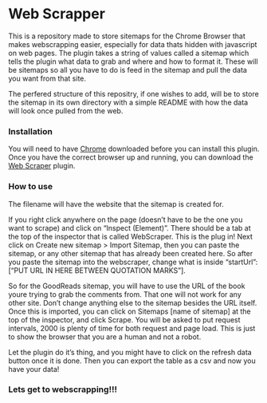 # Web Scrapper

This is a repository made to store sitemaps for the Chrome Browser that makes webscrapping easier, especially for data thats hidden with javascript on web pages. The plugin takes a string of values called a sitemap which tells the plugin what data to grab and where and how to format it. These will be sitemaps so all you have to do is feed in the sitemap and pull the data  you want from that site. 

The perfered structure of this repositry, if one wishes to add, will be to store the sitemap in its own directory with a simple README with how the data will look once pulled from the web.

### Installation
You will need to have [Chrome](https://www.google.com/chrome/?brand=CHBD&gclid=Cj0KCQiAheXiBRD-ARIsAODSpWOzmLkpF-4dXwZN7xKLbjCymg2NFrwTPbMZSUchNROTjo-ISWqgzYQaAuS-EALw_wcB&gclsrc=aw.ds) downloaded before you can install this plugin.
Once you have the correct browser up and running, you can download the [Web Scraper](https://chrome.google.com/webstore/detail/web-scraper/jnhgnonknehpejjnehehllkliplmbmhn?hl=en) plugin.

### How to use 
The filename will have the website that the sitemap is created for. 

If you right click anywhere on the page (doesn’t have to be the one you want to scrape) and click on “Inspect (Element)”. There should be a tab at the top of the inspector that is called WebScraper. This is the plug in! Next click on Create new sitemap > Import Sitemap, then you can paste the sitemap, or any other sitemap that has already been created here. So after you paste the sitemap into the webscraper, change what is inside “startUrl”:[“PUT URL IN HERE BETWEEN QUOTATION MARKS”].

So for the GoodReads sitemap, you will have to use the URL of the book youre trying to grab the comments from. That one will not work for any other site. Don’t change anything else to the sitemap besides the URL itself. Once this is imported, you can click on Sitemaps [name of sitemap] at the top of the inspector, and click Scrape. You will be asked to put request intervals, 2000 is plenty of time for both request and page load. This is just to show the browser that you are a human and not a robot.

Let the plugin do it’s thing, and you might have to click on the refresh data button once it is done. Then you can export the table as a csv and now you have your data!

### Lets get to webscrapping!!!
